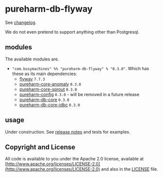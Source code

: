 # pureharm-db-flyway

See [changelog](./CHANGELOG.md).

We do not even pretend to support anything other than Postgresql.

## modules

The available modules are.

- `"com.busymachines" %% "pureharm-db-flyway" % "0.3.0"`. Which has these as its main dependencies:
  - [flyway](https://github.com/flyway/flyway/releases) `7.7.3`
  - [pureharm-core-anomaly](https://github.com/busymachines/pureharm-core/releases) `0.3.0`
  - [pureharm-core-sprout](https://github.com/busymachines/pureharm-core/releases) `0.3.0`
  - [pureharm-config](https://github.com/busymachines/pureharm-config/releases) `0.3.0` - will be removed in a future release
  - [pureharm-db-core](https://github.com/busymachines/pureharm-db-core/releases) `0.3.0`
  - [pureharm-db-core-jdbc](https://github.com/busymachines/pureharm-db-core-jdbc/releases) `0.3.0`

## usage

Under construction. See [release notes](https://github.com/busymachines/pureharm-db-flyway/releases) and tests for examples.

## Copyright and License

All code is available to you under the Apache 2.0 license, available
at [http://www.apache.org/licenses/LICENSE-2.0](http://www.apache.org/licenses/LICENSE-2.0) and also in
the [LICENSE](./LICENSE) file.
